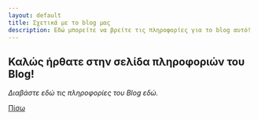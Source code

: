 ```yaml
---
layout: default
title: Σχετικά με το blog μας
description: Εδώ μπορείτε να βρείτε τις πληροφορίες για το blog αυτό!
---
```


## Καλώς ήρθατε στην σελίδα πληροφοριών του Blog!

_Διαβάστε εδώ τις πληροφορίες του Blog εδώ._

[Πίσω](./)
